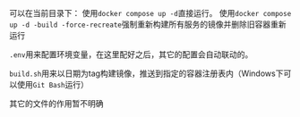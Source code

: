 可以在当前目录下：
使用`docker compose up -d`直接运行。
使用`docker compose up -d -build -force-recreate`强制重新构建所有服务的镜像并删除旧容器重新运行

`.env`用来配置环境变量，在这里配好之后，其它的配置会自动联动的。

`build.sh`用来以日期为tag构建镜像，推送到指定的容器注册表内（Windows下可以使用`Git Bash`运行）


其它的文件的作用暂不明确